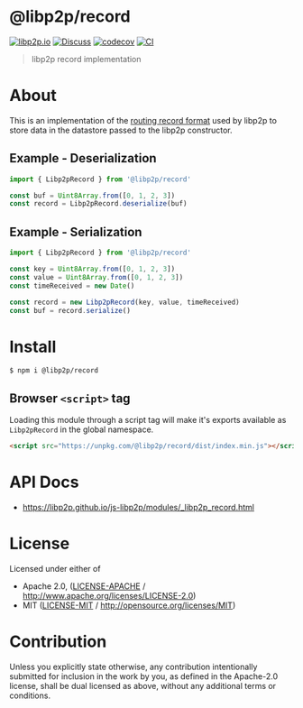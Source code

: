 # @libp2p/record

[![libp2p.io](https://img.shields.io/badge/project-libp2p-yellow.svg?style=flat-square)](http://libp2p.io/)
[![Discuss](https://img.shields.io/discourse/https/discuss.libp2p.io/posts.svg?style=flat-square)](https://discuss.libp2p.io)
[![codecov](https://img.shields.io/codecov/c/github/libp2p/js-libp2p.svg?style=flat-square)](https://codecov.io/gh/libp2p/js-libp2p)
[![CI](https://img.shields.io/github/actions/workflow/status/libp2p/js-libp2p/main.yml?branch=main\&style=flat-square)](https://github.com/libp2p/js-libp2p/actions/workflows/main.yml?query=branch%3Amain)

> libp2p record implementation

# About

<!--

!IMPORTANT!

Everything in this README between "# About" and "# Install" is automatically
generated and will be overwritten the next time the doc generator is run.

To make changes to this section, please update the @packageDocumentation section
of src/index.js or src/index.ts

To experiment with formatting, please run "npm run docs" from the root of this
repo and examine the changes made.

-->

This is an implementation of the [routing record format](https://github.com/libp2p/specs/blob/b9efe152c29f93f7a87931c14d78ae11e7924d5a/kad-dht/README.md?plain=1#L408-L425) used by libp2p to store data in the datastore passed to the libp2p constructor.

## Example - Deserialization

```TypeScript
import { Libp2pRecord } from '@libp2p/record'

const buf = Uint8Array.from([0, 1, 2, 3])
const record = Libp2pRecord.deserialize(buf)
```

## Example - Serialization

```TypeScript
import { Libp2pRecord } from '@libp2p/record'

const key = Uint8Array.from([0, 1, 2, 3])
const value = Uint8Array.from([0, 1, 2, 3])
const timeReceived = new Date()

const record = new Libp2pRecord(key, value, timeReceived)
const buf = record.serialize()
```

# Install

```console
$ npm i @libp2p/record
```

## Browser `<script>` tag

Loading this module through a script tag will make it's exports available as `Libp2pRecord` in the global namespace.

```html
<script src="https://unpkg.com/@libp2p/record/dist/index.min.js"></script>
```

# API Docs

- <https://libp2p.github.io/js-libp2p/modules/_libp2p_record.html>

# License

Licensed under either of

- Apache 2.0, ([LICENSE-APACHE](https://github.com/libp2p/js-libp2p/blob/main/packages/record/LICENSE-APACHE) / <http://www.apache.org/licenses/LICENSE-2.0>)
- MIT ([LICENSE-MIT](https://github.com/libp2p/js-libp2p/blob/main/packages/record/LICENSE-MIT) / <http://opensource.org/licenses/MIT>)

# Contribution

Unless you explicitly state otherwise, any contribution intentionally submitted for inclusion in the work by you, as defined in the Apache-2.0 license, shall be dual licensed as above, without any additional terms or conditions.
